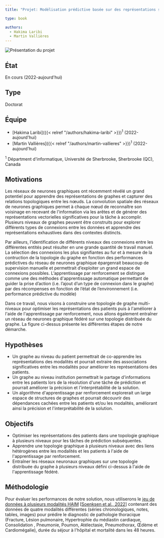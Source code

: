 ```yaml
---
title: "Projet: Modélisation prédictive basée sur des représentations sous formes de graphes multi-niveaux des données de santé multimodales"

type: book

authors:
  - Hakima Laribi
  - Martin Vallières
---
```


![Présentation du projet](Project.svg "Présentation du projet")

## État

En cours (2022-aujourd'hui)

## Type

Doctorat

## Équipe

- [Hakima Laribi]({{< relref "/authors/hakima-laribi" >}})<sup>1</sup> (2022-aujourd'hui)
- [Martin Vallières]({{< relref "/authors/martin-vallieres" >}})<sup>1</sup> (2022-aujourd'hui)

<sup>1</sup> Départment d'informatique, Université de Sherbrooke, Sherbrooke (QC), Canada


## Motivations

Les réseaux de neurones graphiques ont récemment révélé un grand potentiel pour apprendre des représentations de graphes et capturer des relations topologiques entre les nœuds. La convolution spatiale des réseaux de neurones graphiques permet à chaque nœud de reconnaître son voisinage en recevant de l'information via les arêtes et de générer des représentations vectorielles significatives pour la tâche à accomplir. Plusieurs niveaux de graphes peuvent être construits pour explorer différents types de connexions entre les données et apprendre des représentations exhaustives dans des contextes distincts.

Par ailleurs, l’identification de différents niveaux des connexions entre les différentes entités peut résulter en une grande quantité de travail manuel.  La sélection des connexions les plus signifiantes au fur et à mesure de la contruction de la topologie du graphe en fonction des performances prédictives du réseau de neurones graphique épargenrait beaucoup de supervision manuelle et permettrait d’exploiter un grand espace de connexions possibles. L’apprentissage par renforcement se distingue comme une des méthodes d'apprentissage automatique permettant de guider la prise d’action (i.e. l’ajout d’un type de connexion dans le graphe) par des récompenses en fonction de l’état de l’environnement (i.e. performance prédictive du modèle)

Dans ce travail, nous visons à construire une topologie de graphe multi-niveaux pour optimiser les représentations des patients puis à l'améliorer à l'aide de l'apprentissage par renforcement, nous allons également entraîner un réseau de neurones graphique fédéré sur une topologie distribuée du graphe. La figure ci-dessus présente les différentes étapes de notre démarche.

## Hypothèses

- Un graphe au niveau du patient permettrait de co-apprendre les représentations des modalités et pourrait extraire des associations significatives entre les modalités pour améliorer les représentations des patients.
- Un graphe au niveau institution permettrait le partage d'informations entre les patients lors de la résolution d'une tâche de prédiction et pourrait améliorer la précision et l'interprétabilité de la solution.
- Un algorithme d'apprentissage par renforcement explorerait un large espace de structures de graphes et pourrait découvrir des dépendances cachées entre les patients et/ou les modalités, améliorant ainsi la précision et l'interprétabilité de la solution.

## Objectifs

- Optimiser les représentations des patients dans une topologie graphique à plusieurs niveaux pour les tâches de prédiction subséquentes.
- Apprendre une topologie graphique à plusieurs niveaux avec des liens hétérogènes entre les modalités et les patients à l'aide de l'apprentissage par renforcement.
- Entraîner les réseaux neuronaux graphiques sur une topologie distribuée du graphe à plusieurs niveaux défini ci-dessus à l'aide de l'apprentissage fédéré.

## Méthodologie

Pour évaluer les performances de notre solution, nous utiliserons le [jeu de données à plusieurs modalités HAIM](https://physionet.org/content/haim-multimodal/1.0.1/) [[Soenksen et al., 2022](https://www.nature.com/articles/s41746-022-00689-4)] contenant des données de quatre modalités différentes (séries chronologiques, notes, tables, images) pour prédire le diagnostic de pathologie thoracique (Fracture, Lésion pulmonaire, Hypertrophie du médiastin cardiaque, Consolidation , Pneumonie, Poumon, Atélectasie, Pneumothorax, Œdème et Cardiomégalie), durée du séjour à l'hôpital et mortalité dans les 48 heures.
